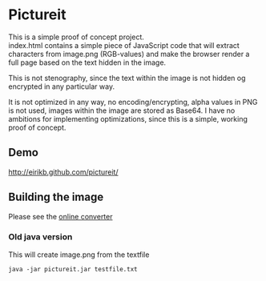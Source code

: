 Pictureit
===
This is a simple proof of concept project. <br>
index.html contains a simple piece of JavaScript code that will extract characters from image.png (RGB-values) and make the browser render a full page based on the text hidden in the image.

This is not stenography, since the text within the image is not hidden og encrypted in any particular way.

It is not optimized in any way, no encoding/encrypting, alpha values in PNG is not used, images within the image are stored as Base64. I have no ambitions for implementing optimizations, since this is a simple, working proof of concept.

Demo
---
http://eirikb.github.com/pictureit/

Building the image
---

Please see the [online converter](http://eirikb.github.com/pictureit/converter)

### Old java version
This will create image.png from the textfile

    java -jar pictureit.jar testfile.txt  


